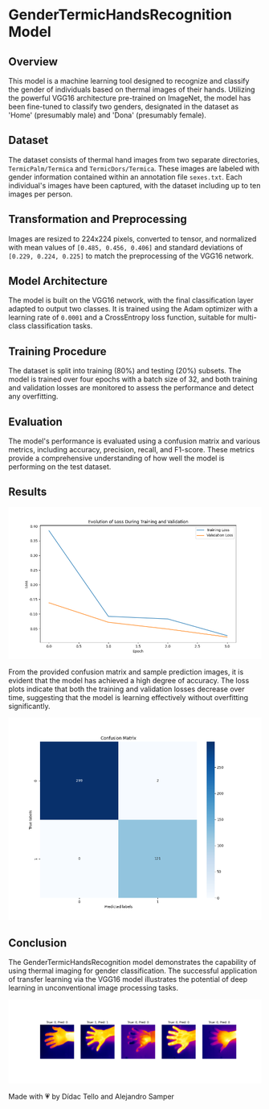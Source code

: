 # GenderTermicHandsRecognition Model

## Overview

This model is a machine learning tool designed to recognize and classify the gender of individuals based on thermal images of their hands. Utilizing the powerful VGG16 architecture pre-trained on ImageNet, the model has been fine-tuned to classify two genders, designated in the dataset as 'Home' (presumably male) and 'Dona' (presumably female).

## Dataset

The dataset consists of thermal hand images from two separate directories, `TermicPalm/Termica` and `TermicDors/Termica`. These images are labeled with gender information contained within an annotation file `sexes.txt`. Each individual's images have been captured, with the dataset including up to ten images per person.

## Transformation and Preprocessing

Images are resized to 224x224 pixels, converted to tensor, and normalized with mean values of `[0.485, 0.456, 0.406]` and standard deviations of `[0.229, 0.224, 0.225]` to match the preprocessing of the VGG16 network.

## Model Architecture

The model is built on the VGG16 network, with the final classification layer adapted to output two classes. It is trained using the Adam optimizer with a learning rate of `0.0001` and a CrossEntropy loss function, suitable for multi-class classification tasks.

## Training Procedure

The dataset is split into training (80%) and testing (20%) subsets. The model is trained over four epochs with a batch size of 32, and both training and validation losses are monitored to assess the performance and detect any overfitting.

## Evaluation

The model's performance is evaluated using a confusion matrix and various metrics, including accuracy, precision, recall, and F1-score. These metrics provide a comprehensive understanding of how well the model is performing on the test dataset.

## Results

![alt text](training_validation_loss-1.png)

From the provided confusion matrix and sample prediction images, it is evident that the model has achieved a high degree of accuracy. The loss plots indicate that both the training and validation losses decrease over time, suggesting that the model is learning effectively without overfitting significantly.

![alt text](confusion_matrix-1.png)

## Conclusion

The GenderTermicHandsRecognition model demonstrates the capability of using thermal imaging for gender classification. The successful application of transfer learning via the VGG16 model illustrates the potential of deep learning in unconventional image processing tasks.

![alt text](sample_predictions-1.png)


Made with 💗 by Dídac Tello and Alejandro Samper
